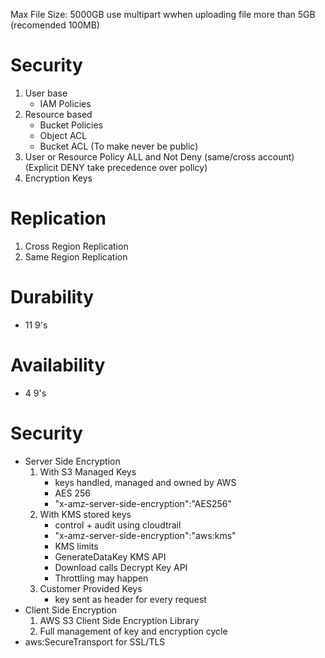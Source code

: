 Max File Size: 5000GB
use multipart wwhen uploading file more than 5GB (recomended 100MB)

# Security
1. User base
	- IAM Policies
2. Resource based
	- Bucket Policies
	- Object ACL
	- Bucket ACL (To make never be public)
3. User or Resource Policy ALL and Not Deny (same/cross account) (Explicit DENY take precedence over policy)
4. Encryption Keys

# Replication
1. Cross Region Replication
2. Same Region Replication

# Durability
- 11 9's

# Availability
- 4 9's

# Security
- Server Side Encryption
	1. With S3 Managed Keys
		- keys handled, managed and owned by AWS
		- AES 256
		- "x-amz-server-side-encryption":"AES256"
	2. With KMS stored keys
		- control + audit using cloudtrail
		- "x-amz-server-side-encryption":"aws:kms"
		- KMS limits
		- GenerateDataKey KMS API
		- Download calls Decrypt Key API
		- Throttling may happen
	3. Customer Provided Keys
		- key sent as header for every request
- Client Side Encryption
	1. AWS S3 Client Side Encryption Library
	2. Full management of key and encryption cycle
- aws:SecureTransport for SSL/TLS 

